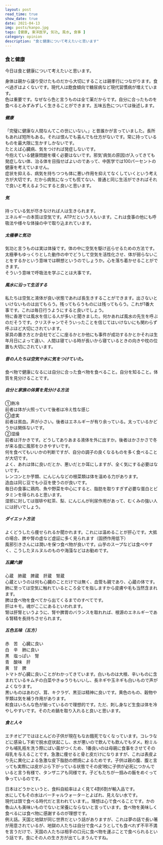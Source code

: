 ```yaml
---
layout: post
read_time: true
show_date: true
date: 2021-04-13
img: posts/kanpo.jpg
tags: [健康, 東洋医学, 気功, 風水, 食事 ]
category: opinion
description: "食と健康について考えたいと思います"
---
```


### 食と健康
今日は食と健康について考えたいと思います。

身体は親から譲り受けたものだから大切にすることは親孝行につながります。食べ過ぎはよくないです。現代人は飽食傾向で糖尿病など現代習慣病が増えています。  
色は重要です。なぜなら色と言うものは全て薬だからです。自分に合ったものを食べるとみずみずしく生きることができます。五味五色については後述します。

##### 健康

「完璧に健康な人間なんてこの世にいない。」と昔誰かが言っていました。長所もあれば短所もある。それは恨んでも喜んでも仕方がないです。常に持っているものを最大限に生かすしかないです。  
たとえば心臓病、気をつければ発症しないです。  
今抱えている健康問題を嘆く必要はないです。邪気’病気の原因)が入ってきても発症しない体、治る体を目指せばよいのであって、中医学では100パーセントの健康を考えていません。  
症状を抑える、病気を持ちつつも体に悪い作用を抑えてなくしていくという考え方が大切です。だから病気になっても慌てない、普通と同じ生活ができればそれで良いと考えるようにすると良いと思います。

##### 気

持っている気が尽きなければ人は生きられます。  
エネルギーの本質は空気です。ATPだという人もいます。これは食事の他にも呼吸法や様々な体操の中で取り込まれています。

##### 太極拳と気功

気功と言うものは実は体操です。体の中に空気を駆け巡らせるための方法です。太極拳もゆっくりとした動作の中でどうして空気を活性化させ、体が弱らないことをするかという意味では瞑想というのでしょうか。心を落ち着かせることができます。  
そういう意味で呼吸法を学ぶことは大事です。

##### 風水に沿って生活する

私たちは空気と液体が良い状態であれば長生きすることができます。出さないといけないものは出てもらう。残ってもらうものには残ってもらう。これが1番大事です。これは毎日行うようにすると良いでしょう。  
特に香港では風水を信じる人が多いと聞きました。何かあれば風水の先生を呼ぶのだそうです。クリスチャンでそういったことを信じてはいけないにも関わらず呼ぶほど大切にされています。  
家具の置き方とか会社でどこに座るかとか他にも事件が成功するかとかそれは生年月日によって違い、人間は寝ている時が長いから寝ているときの向きや枕の位置も大切にされています。

##### 昔の人たちは空気や水に気をつけていた。

食べ物で健康になるには自分に合った食べ物を食べること。自分を知ること。体質を見分けることです。

##### 自分と家族の体質を見分ける方法

①熱冷  
前者は体が火照っていて後者は冷え性な感じ  
②虚実  
前者は貧血。声が小さい。後者はエネルギーが有り余っている。太っているかどうかは関係ないです。  
②湿燥  
前者は汗かきです。どうしてありあまる液体を外に出すか。後者はかさかさで冬が来る度に風邪をひきやすいです。  
何を食べてもいいかの判断ですが、自分の調子の良くなるものを多く食べることが大切です。  
よく、あれは体に良いだとか、悪いだとか耳にしますが、全く気にする必要はないです。  
レンコンとか芋類、にんじんなどの根菜類は体を温める力があります。  
造血は同じ豆でも小豆を使うのが良いです。  
毎日の食事に鶏肉、魚や野菜を中心にすると、脂肪を取りすぎず必要な蛋白とビタミンを得られると思います。  
湿邪に対しては珈琲や紅茶、梨、にんじんが利尿作用があって、むくみの強い人には好いでしょう。

##### ダイエット方法

よくどうしたら痩せられるか聞かれます。これには温めることが肝心です。大抵の場合、脾や腎の虚など虚証に多く見られます（固摂作用低下）  
風邪引きさんには潤いを保つ食べ物が良いです。山芋のスープなどは食べやすく、こうしたヌルヌルのものや海藻などはお勧めです。

##### 五臓六腑

心蔵　肺蔵　脾蔵　肝蔵　腎蔵  
心蔵というのは何も心臓のことだけでは無く、血管も親であり、心蔵の体です。  
肺に至っては空気に触れているところ全てを指しますから皮膚や毛も当然含まれます。  
脾は食べ物を食べてから出てくるまでのすべてです。  
肝はキモ。魂がここにあるといわれます。  
腎は肝腎というように、腎や脾胃のバランスを取れれば、根源のエネルギーである腎精を長持ちさせられます。

##### 五色五味（五方）

赤　苦　心臓に良い  
白　辛　肺に良い  
黒　塩っぱい　腎  
青　酸味　肝  
黄　甘　脾  
トマトが心臓に良いことがわかってきています。白いものは大根、辛いものに含まれているキムチの白菜やきゅうりもいいし、長ネギや玉ネギも白いもので声がよくなります。  
黒いものはあわび、茸、キクラゲ、黒豆は精神に良いです。黄色のもの、穀物や芋類は気を補う作用があります。  
和食はいろんな色が揃っているので理想的です。ただ、刺し身など生食は体を冷やしやすいです。そのため鍋を取り入れると良いと思います。

##### 食と人々

エチオピアではほとんどの子供が現在もなお餓死でなくなっています。コレラなどに感染し下痢で脱水症状起こし、水が悪いので飲んでも飲んでもダメ。粉ミルクも哺乳瓶を洗う際にばい菌がつくため、1番良いのは母親に食事をさせてその母乳を与えることです。急激に痩せると骨と皮だけになりますが、これは表皮より先に異化による急激な皮下脂肪の燃焼によるためです。子供は親の腹、腹と言っても実際には皮がぶら下がっている状態でその皮1枚に子供が必死につかんでいると言う有様で、タンザニアも同様です。子どもたちが一掴みの飯をめぐって争っているのです。

日本はどうかというと、食料自給率はよく見て4割6割が輸入品です。  
水にしてもその水はバーチャルウォーターとよばれ、見えない水です。  
現代は頭で食べる時代だと言われています。。理想は心で食べることです。かの魯山人も美味いものでないと栄養にならないと言っています。食べ物を美味しく食べるには食べ物に感謝するのが理想です。  
例え話。天国と地獄が同じ世界だという話がありますが、これは夢の話で長い箸が用意されているが、地獄の人たちは自分で食べようとしても食べれず不平不満を言うだけで、天国の人たちは相手の口元に食べ物を運ぶことで食べられるという話です。食にその人の生き方が出てしまうんですね。


